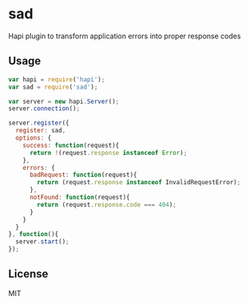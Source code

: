 # sad
Hapi plugin to transform application errors into proper response codes

## Usage

```js
var hapi = require('hapi');
var sad = require('sad');

var server = new hapi.Server();
server.connection();

server.register({
  register: sad,
  options: {
    success: function(request){
      return !(request.response instanceof Error);
    },
    errors: {
      badRequest: function(request){
        return (request.response instanceof InvalidRequestError);
      },
      notFound: function(request){
        return (request.response.code === 404);
      }
    }
  }
}, function(){
  server.start();
});
```

## License

MIT
